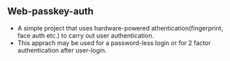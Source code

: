 ## Web-passkey-auth
- A simple project that uses hardware-powered athentication(fingerprint, face auth etc.) to carry out user authentication.
- This apprach may be used for a password-less login or for 2 factor authentication after user-login.